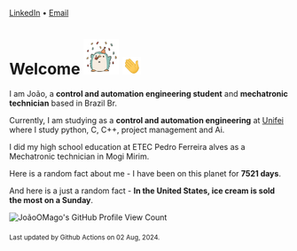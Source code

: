 [LinkedIn](https://www.linkedin.com/in/joão-pedro-gozzoli-b95641301/) &bull;
[Email](joaopedrogozzoli@gmail.com)

# Welcome <img src="happy.gif" height="64px" /> <img src="wave.gif" height="32px" />

I am João, a  **control and automation engineering student** and **mechatronic technician** based in Brazil Br.

Currently, I am studying as a **control and automation engineering** at [Unifei](https://unifei.edu.br) where I study python, C, C++, project management and Ai.

I did my high school education at ETEC Pedro Ferreira alves as a Mechatronic technician in Mogi Mirim.

Here is a random fact about me - I have been on this planet for **7521 days**.

And here is a just a random fact -  **In the United States, ice cream is sold the most on a Sunday**.

![JoãoOMago's GitHub Profile View Count](https://komarev.com/ghpvc/?username=JoaoOMago)

<sub>Last updated by Github Actions on 02 Aug, 2024.</sub>
